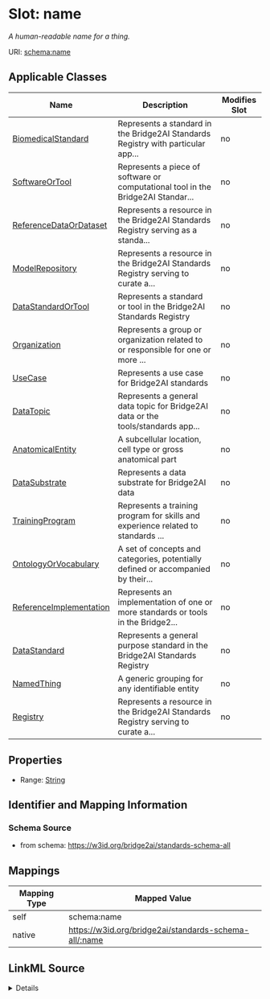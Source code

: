 

# Slot: name


_A human-readable name for a thing._





URI: [schema:name](http://schema.org/name)



<!-- no inheritance hierarchy -->





## Applicable Classes

| Name | Description | Modifies Slot |
| --- | --- | --- |
| [BiomedicalStandard](BiomedicalStandard.md) | Represents a standard in the Bridge2AI Standards Registry with particular app... |  no  |
| [SoftwareOrTool](SoftwareOrTool.md) | Represents a piece of software or computational tool in the Bridge2AI Standar... |  no  |
| [ReferenceDataOrDataset](ReferenceDataOrDataset.md) | Represents a resource in the Bridge2AI Standards Registry serving as a standa... |  no  |
| [ModelRepository](ModelRepository.md) | Represents a resource in the Bridge2AI Standards Registry serving to curate a... |  no  |
| [DataStandardOrTool](DataStandardOrTool.md) | Represents a standard or tool in the Bridge2AI Standards Registry |  no  |
| [Organization](Organization.md) | Represents a group or organization related to or responsible for one or more ... |  no  |
| [UseCase](UseCase.md) | Represents a use case for Bridge2AI standards |  no  |
| [DataTopic](DataTopic.md) | Represents a general data topic for Bridge2AI data or the tools/standards app... |  no  |
| [AnatomicalEntity](AnatomicalEntity.md) | A subcellular location, cell type or gross anatomical part |  no  |
| [DataSubstrate](DataSubstrate.md) | Represents a data substrate for Bridge2AI data |  no  |
| [TrainingProgram](TrainingProgram.md) | Represents a training program for skills and experience related to standards ... |  no  |
| [OntologyOrVocabulary](OntologyOrVocabulary.md) | A set of concepts and categories, potentially defined or accompanied by their... |  no  |
| [ReferenceImplementation](ReferenceImplementation.md) | Represents an implementation of one or more standards or tools in the Bridge2... |  no  |
| [DataStandard](DataStandard.md) | Represents a general purpose standard in the Bridge2AI Standards Registry |  no  |
| [NamedThing](NamedThing.md) | A generic grouping for any identifiable entity |  no  |
| [Registry](Registry.md) | Represents a resource in the Bridge2AI Standards Registry serving to curate a... |  no  |







## Properties

* Range: [String](String.md)





## Identifier and Mapping Information







### Schema Source


* from schema: https://w3id.org/bridge2ai/standards-schema-all




## Mappings

| Mapping Type | Mapped Value |
| ---  | ---  |
| self | schema:name |
| native | https://w3id.org/bridge2ai/standards-schema-all/:name |




## LinkML Source

<details>
```yaml
name: name
description: A human-readable name for a thing.
from_schema: https://w3id.org/bridge2ai/standards-schema-all
rank: 1000
slot_uri: schema:name
alias: name
domain_of:
- NamedThing
range: string

```
</details>